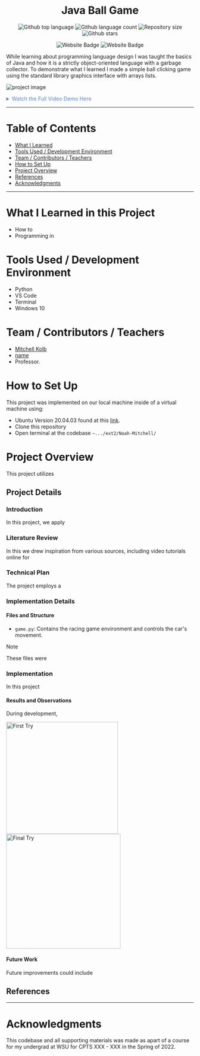 


<h1 align="center">Java Ball Game</h1>

<p align="center">
  <img alt="Github top language" src="https://img.shields.io/github/languages/top/mitchellkolb/java-ball-game?color=E95420">

  <img alt="Github language count" src="https://img.shields.io/github/languages/count/mitchellkolb/java-ball-game?color=E95420">

  <img alt="Repository size" src="https://img.shields.io/github/repo-size/mitchellkolb/java-ball-game?color=E95420">

  <img alt="Github stars" src="https://img.shields.io/github/stars/mitchellkolb/java-ball-game?color=E95420" />
</p>

<p align="center">
<img
    src="https://img.shields.io/badge/Java-EB8F1C?style=for-the-badge&logo=java&logoColor=white"
    alt="Website Badge" />      
<img
    src="https://img.shields.io/badge/ubuntu-E95420?style=for-the-badge&logo=ubuntu&logoColor=white"
    alt="Website Badge" />
</p>

While learning about programming language design I was taught the basics of Java and how it is a strictly object-oriented language with a garbage collector. To demonstrate what I learned I made a simple ball clicking game using the standard library graphics interface with arrays lists. 

![project image](resources/image1.png)

<details>
<summary style="color:#5087dd">Watch the Full Video Demo Here</summary>

[![Full Video Demo Here](https://img.youtube.com/vi/VidKEY/0.jpg)](https://www.youtube.com/watch?v=VidKEY)

</details>

---


# Table of Contents
- [What I Learned](#what-i-learned-in-this-project)
- [Tools Used / Development Environment](#tools-used--development-environment)
- [Team / Contributors / Teachers](#team--contributors--teachers)
- [How to Set Up](#how-to-set-up)
- [Project Overview](#project-overview)
- [References](#references)
- [Acknowledgments](#acknowledgments)

---

# What I Learned in this Project
- How to
- Programming in 



# Tools Used / Development Environment
- Python
- VS Code
- Terminal
- Windows 10





# Team / Contributors / Teachers
- [Mitchell Kolb](https://github.com/mitchellkolb)
- [name]()
- Professor. 





# How to Set Up
This project was implemented on our local machine inside of a virtual machine using:
- Ubuntu Version 20.04.03 found at this [link](http://lt.releases.ubuntu.com/20.04.3/).
- Clone this repository 
- Open terminal at the codebase `~.../ext2/Noah-Mitchell/`





# Project Overview
This project utilizes 



## Project Details

### Introduction
In this project, we apply 


### Literature Review
In this we drew inspiration from various sources, including video tutorials online for 


### Technical Plan
The project employs a 


### Implementation Details

#### Files and Structure
- `game.py`: Contains the racing game environment and controls the car's movement.
> [!NOTE]
> These files were 


### Implementation
In this project

#### Results and Observations
During development,
<p float="left">
  <img src="resources/image1.png" alt="First Try" width="300" />
  <img src="resources/image2.png" alt="Final Try" width="307" />
</p>

#### Future Work
Future improvements could include



## References



--- 
# Acknowledgments
This codebase and all supporting materials was made as apart of a course for my undergrad at WSU for CPTS XXX - XXX in the Spring of 2022. 

